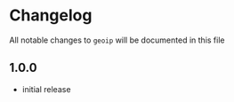 # Changelog

All notable changes to `geoip` will be documented in this file

## 1.0.0 

- initial release
